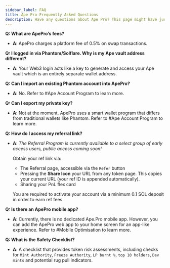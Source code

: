 ```yaml
---
sidebar_label: FAQ
title: Ape Pro Frequently Asked Questions
description: Have any questions about Ape Pro? This page might have just the answer!
---
```


<head>
    <title>: Frequently Asked Questions | Ape Pro</title>
    <meta name="twitter:card" content="summary" />
</head>

**Q: What are ApePro’s fees?**

- **A**: ApePro charges a platform fee of 0.5% on swap transactions.

**Q: I logged in via Phantom/Solflare. Why is my Ape vault address different?**

- **A**: Your Web3 login acts like a key to generate and access your Ape vault which is an entirely separate wallet address.

**Q: Can I import an existing Phantom account into ApePro?**
- **A**: No. Refer to #Ape Account Program to learn more.

**Q: Can I export my private key?**

- **A**: Not at the moment. ApePro uses a smart wallet program that differs from traditional wallets like Phantom. Refer to #Ape Account Program to learn more.

**Q: How do I access my referral link?**

- **A**: *The Referral Program is currently available to a select group of early access users, public access coming soon!*
    
    Obtain your ref link via:
    
    - The Referral page, accessible via the `Refer` button
    - Pressing the **Share Icon** your URL from any token page. This copies your current URL (your ref ID is appended automatically).
    - Sharing your PnL flex card
    
    You are required to activate your account via a minimum 0.1 SOL deposit in order to earn ref fees.
    

**Q: Is there an ApePro mobile app?**

- **A**: Currently, there is no dedicated Ape.Pro mobile app. However, you can add the ApePro web app to your home screen for an app-like experience. Refer to #Mobile Optimisation to learn more.

**Q: What is the Safety Checklist?**

- **A**: A checklist that provides token risk assessments, including checks for `Mint Authority`, `Freeze Authority`, `LP burnt %`, `top 10 holders`, `Dev mints` and potential rug pull indicators.